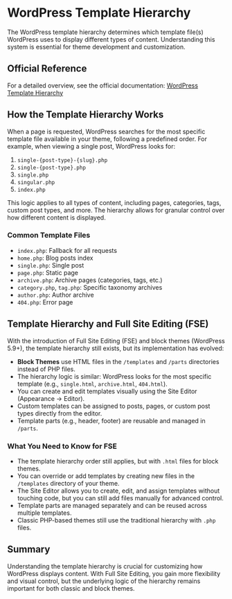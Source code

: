 # WordPress Template Hierarchy

The WordPress template hierarchy determines which template file(s) WordPress uses to display different types of content. Understanding this system is essential for theme development and customization.

## Official Reference

For a detailed overview, see the official documentation: [WordPress Template Hierarchy](https://developer.wordpress.org/themes/basics/template-hierarchy/)

## How the Template Hierarchy Works

When a page is requested, WordPress searches for the most specific template file available in your theme, following a predefined order. For example, when viewing a single post, WordPress looks for:

1. `single-{post-type}-{slug}.php`
2. `single-{post-type}.php`
3. `single.php`
4. `singular.php`
5. `index.php`

This logic applies to all types of content, including pages, categories, tags, custom post types, and more. The hierarchy allows for granular control over how different content is displayed.

### Common Template Files
- `index.php`: Fallback for all requests
- `home.php`: Blog posts index
- `single.php`: Single post
- `page.php`: Static page
- `archive.php`: Archive pages (categories, tags, etc.)
- `category.php`, `tag.php`: Specific taxonomy archives
- `author.php`: Author archive
- `404.php`: Error page

## Template Hierarchy and Full Site Editing (FSE)

With the introduction of Full Site Editing (FSE) and block themes (WordPress 5.9+), the template hierarchy still exists, but its implementation has evolved:

- **Block Themes** use HTML files in the `/templates` and `/parts` directories instead of PHP files.
- The hierarchy logic is similar: WordPress looks for the most specific template (e.g., `single.html`, `archive.html`, `404.html`).
- You can create and edit templates visually using the Site Editor (Appearance → Editor).
- Custom templates can be assigned to posts, pages, or custom post types directly from the editor.
- Template parts (e.g., header, footer) are reusable and managed in `/parts`.

### What You Need to Know for FSE
- The template hierarchy order still applies, but with `.html` files for block themes.
- You can override or add templates by creating new files in the `/templates` directory of your theme.
- The Site Editor allows you to create, edit, and assign templates without touching code, but you can still add files manually for advanced control.
- Template parts are managed separately and can be reused across multiple templates.
- Classic PHP-based themes still use the traditional hierarchy with `.php` files.

## Summary

Understanding the template hierarchy is crucial for customizing how WordPress displays content. With Full Site Editing, you gain more flexibility and visual control, but the underlying logic of the hierarchy remains important for both classic and block themes.
